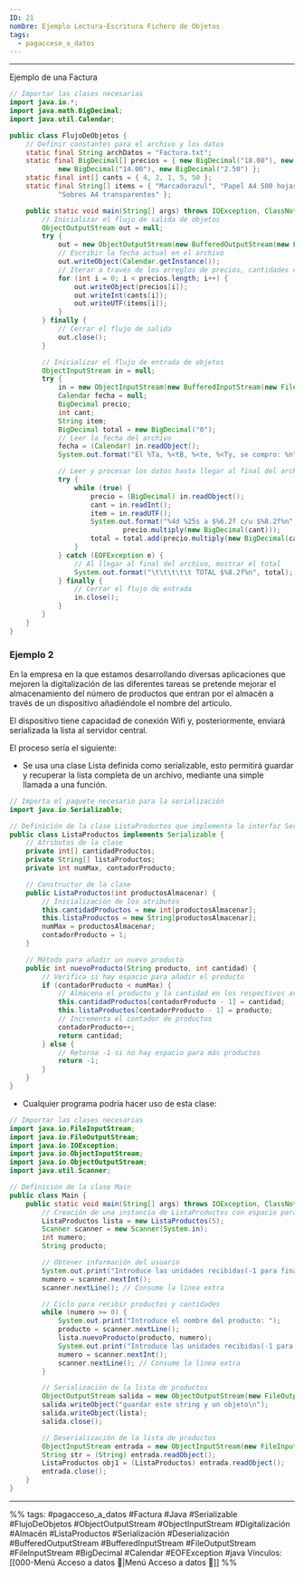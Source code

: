 ```yaml
---
ID: 21
nombre: Ejemplo Lectura-Escritura Fichero de Objetos
tags:
  - pagacceso_a_datos
---
```

___
Ejemplo de una Factura

```java
// Importar las clases necesarias
import java.io.*;
import java.math.BigDecimal;
import java.util.Calendar;

public class FlujoDeObjetos {
    // Definir constantes para el archivo y los datos
    static final String archDatos = "Factura.txt";
    static final BigDecimal[] precios = { new BigDecimal("18.00"), new BigDecimal("160.00"), new BigDecimal("25.00"),
            new BigDecimal("14.00"), new BigDecimal("2.50") };
    static final int[] cants = { 4, 2, 1, 5, 50 };
    static final String[] items = { "Marcadorazul", "Papel A4 500 hojas", "Borrador", "CDROM RW",
            "Sobres A4 transparentes" };

    public static void main(String[] args) throws IOException, ClassNotFoundException {
        // Inicializar el flujo de salida de objetos
        ObjectOutputStream out = null;
        try {
            out = new ObjectOutputStream(new BufferedOutputStream(new FileOutputStream(archDatos)));
            // Escribir la fecha actual en el archivo
            out.writeObject(Calendar.getInstance());
            // Iterar a través de los arreglos de precios, cantidades e items
            for (int i = 0; i < precios.length; i++) {
                out.writeObject(precios[i]);
                out.writeInt(cants[i]);
                out.writeUTF(items[i]);
            }
        } finally {
            // Cerrar el flujo de salida
            out.close();
        }

        // Inicializar el flujo de entrada de objetos
        ObjectInputStream in = null;
        try {
            in = new ObjectInputStream(new BufferedInputStream(new FileInputStream(archDatos)));
            Calendar fecha = null;
            BigDecimal precio;
            int cant;
            String item;
            BigDecimal total = new BigDecimal("0");
            // Leer la fecha del archivo
            fecha = (Calendar) in.readObject();
            System.out.format("El %Ta, %<tB, %<te, %<Ty, se compro: %n", fecha);

            // Leer y procesar los datos hasta llegar al final del archivo
            try {
                while (true) {
                    precio = (BigDecimal) in.readObject();
                    cant = in.readInt();
                    item = in.readUTF();
                    System.out.format("%4d %25s a $%6.2f c/u $%8.2f%n", cant, item, precio,
                            precio.multiply(new BigDecimal(cant)));
                    total = total.add(precio.multiply(new BigDecimal(cant)));
                }
            } catch (EOFException e) {
                // Al llegar al final del archivo, mostrar el total
                System.out.format("\t\t\t\t\t TOTAL $%8.2f%n", total);
            } finally {
                // Cerrar el flujo de entrada
                in.close();
            }
        }
    }
}

```


### Ejemplo 2
En la empresa en la que estamos desarrollando diversas aplicaciones que mejoren la digitalización de las diferentes tareas se pretende mejorar el almacenamiento del número de productos que entran por el almacén a través de un dispositivo añadiéndole el nombre del artículo. 

El dispositivo tiene capacidad de conexión Wifi y, posteriormente, enviará serializada la lista al servidor central. 

El proceso sería el siguiente: 

- Se usa una clase Lista definida como serializable, esto permitirá guardar y recuperar la lista completa de un archivo, mediante una simple llamada a una función.

```java
// Importa el paquete necesario para la serialización
import java.io.Serializable;

// Definición de la clase ListaProductos que implementa la interfaz Serializable
public class ListaProductos implements Serializable {
    // Atributos de la clase
    private int[] cantidadProductos;
    private String[] listaProductos;
    private int numMax, contadorProducto;

    // Constructor de la clase
    public ListaProductos(int productosAlmacenar) {
        // Inicialización de los atributos
        this.cantidadProductos = new int[productosAlmacenar];
        this.listaProductos = new String[productosAlmacenar];
        numMax = productosAlmacenar;
        contadorProducto = 1;
    }

    // Método para añadir un nuevo producto
    public int nuevoProducto(String producto, int cantidad) {
        // Verifica si hay espacio para añadir el producto
        if (contadorProducto < numMax) {
            // Almacena el producto y la cantidad en los respectivos arrays
            this.cantidadProductos[contadorProducto - 1] = cantidad;
            this.listaProductos[contadorProducto - 1] = producto;
            // Incrementa el contador de productos
            contadorProducto++;
            return cantidad;
        } else {
            // Retorna -1 si no hay espacio para más productos
            return -1;
        }
    }
}

```

- Cualquier programa podría hacer uso de esta clase:

```java
// Importar las clases necesarias
import java.io.FileInputStream;
import java.io.FileOutputStream;
import java.io.IOException;
import java.io.ObjectInputStream;
import java.io.ObjectOutputStream;
import java.util.Scanner;

// Definición de la clase Main
public class Main {
    public static void main(String[] args) throws IOException, ClassNotFoundException {
        // Creación de una instancia de ListaProductos con espacio para 5 productos
        ListaProductos lista = new ListaProductos(5);
        Scanner scanner = new Scanner(System.in);
        int numero;
        String producto;

        // Obtener información del usuario
        System.out.print("Introduce las unidades recibidas(-1 para finalizar): ");
        numero = scanner.nextInt();
        scanner.nextLine(); // Consume la línea extra

        // Ciclo para recibir productos y cantidades
        while (numero >= 0) {
            System.out.print("Introduce el nombre del producto: ");
            producto = scanner.nextLine();
            lista.nuevoProducto(producto, numero);
            System.out.print("Introduce las unidades recibidas(-1 para finalizar): ");
            numero = scanner.nextInt();
            scanner.nextLine(); // Consume la línea extra
        }

        // Serialización de la lista de productos
        ObjectOutputStream salida = new ObjectOutputStream(new FileOutputStream("media.obj"));
        salida.writeObject("guardar este string y un objeto\n");
        salida.writeObject(lista);
        salida.close();

        // Deserialización de la lista de productos
        ObjectInputStream entrada = new ObjectInputStream(new FileInputStream("media.obj"));
        String str = (String) entrada.readObject();
        ListaProductos obj1 = (ListaProductos) entrada.readObject();
        entrada.close();
    }
}

```






___
%%
tags: #pagacceso_a_datos  #Factura #Java #Serializable #FlujoDeObjetos #ObjectOutputStream #ObjectInputStream #Digitalización #Almacén #ListaProductos #Serialización #Deserialización #BufferedOutputStream #BufferedInputStream #FileOutputStream #FileInputStream #BigDecimal #Calendar #EOFException #java
Vínculos:  [[000-Menú Acceso a datos 📃|Menú Acceso a datos 📃]]
%%